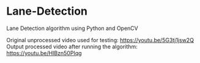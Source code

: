 # Lane-Detection
Lane Detection algorithm using Python and OpenCV

Original unprocessed video used for testing: https://youtu.be/5G3tj1jsw2Q
Output processed video after running the algorithm: https://youtu.be/HIBzn50PIqg
